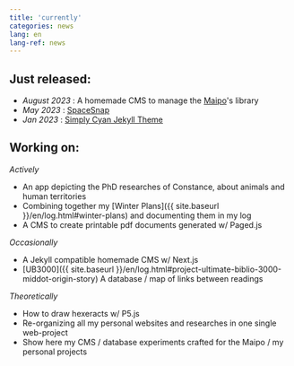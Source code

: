 ```yaml
---
title: 'currently'
categories: news
lang: en
lang-ref: news
---
```

## Just released: 
  - *August 2023* : A homemade CMS to manage the [Maipo](https://maiporennes.fr)'s library
  - *May 2023* : [SpaceSnap](https://pquod.github.io/spacesnap/)
  - *Jan 2023* : [Simply Cyan Jekyll Theme](https://pquod.github.io/simply-cyan-demo/)

## Working on:

*Actively*
  - An app depicting the PhD researches of Constance, about animals and human territories
  - Combining together my [Winter Plans]({{ site.baseurl }}/en/log.html#winter-plans) and documenting them in my log
  - A CMS to create printable pdf documents generated w/ Paged.js

*Occasionally*
  - A Jekyll compatible homemade CMS w/ Next.js
  - [UB3000]({{ site.baseurl }}/en/log.html#project-ultimate-biblio-3000-middot-origin-story) A database / map of links between readings

*Theoretically*
  - How to draw hexeracts w/ P5.js
  - Re-organizing all my personal websites and researches in one single web-project
  - Show here my CMS / database experiments crafted for the Maipo / my personal projects
